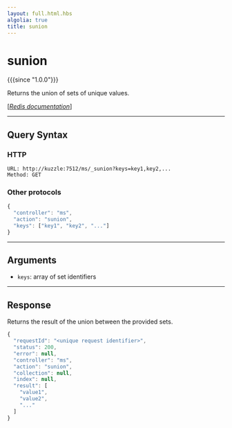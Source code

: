 ```yaml
---
layout: full.html.hbs
algolia: true
title: sunion
---
```


# sunion

{{{since "1.0.0"}}}

Returns the union of sets of unique values.

[[_Redis documentation_]](https://redis.io/commands/sunion)

---

## Query Syntax

### HTTP

```http
URL: http://kuzzle:7512/ms/_sunion?keys=key1,key2,...
Method: GET
```

### Other protocols

```js
{
  "controller": "ms",
  "action": "sunion",
  "keys": ["key1", "key2", "..."]
}
```

---

## Arguments

* `keys`: array of set identifiers

---

## Response

Returns the result of the union between the provided sets.

```javascript
{
  "requestId": "<unique request identifier>",
  "status": 200,
  "error": null,
  "controller": "ms",
  "action": "sunion",
  "collection": null,
  "index": null,
  "result": [
    "value1",
    "value2",
    "..."
  ]
}
```
